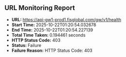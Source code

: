 ## URL Monitoring Report

- **URL:** https://api-gw1-prod1.fisglobal.com/gw/v1/health
- **Start Time:** 2025-10-22T01:20:54.032678
- **End Time:** 2025-10-22T01:20:54.227139
- **Total Time Taken:** 0.194461 seconds
- **HTTP Status Code:** 403
- **Status:** Failure
- **Failure Reason:** HTTP Status Code: 403
